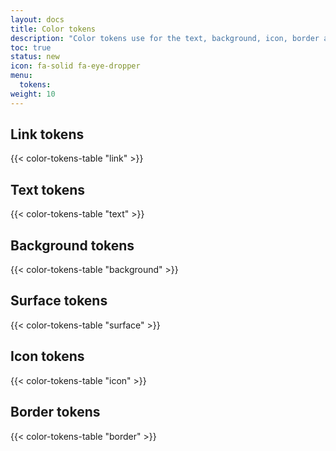 ```yaml
---
layout: docs
title: Color tokens
description: "Color tokens use for the text, background, icon, border and link of elements."
toc: true
status: new
icon: fa-solid fa-eye-dropper
menu:
  tokens:  
weight: 10  
---
```


## Link tokens

{{< color-tokens-table "link" >}}

## Text tokens

{{< color-tokens-table "text" >}}

## Background tokens

{{< color-tokens-table "background" >}}

## Surface tokens

{{< color-tokens-table "surface" >}}
 
## Icon tokens

{{< color-tokens-table "icon" >}}

## Border tokens

{{< color-tokens-table "border" >}}
